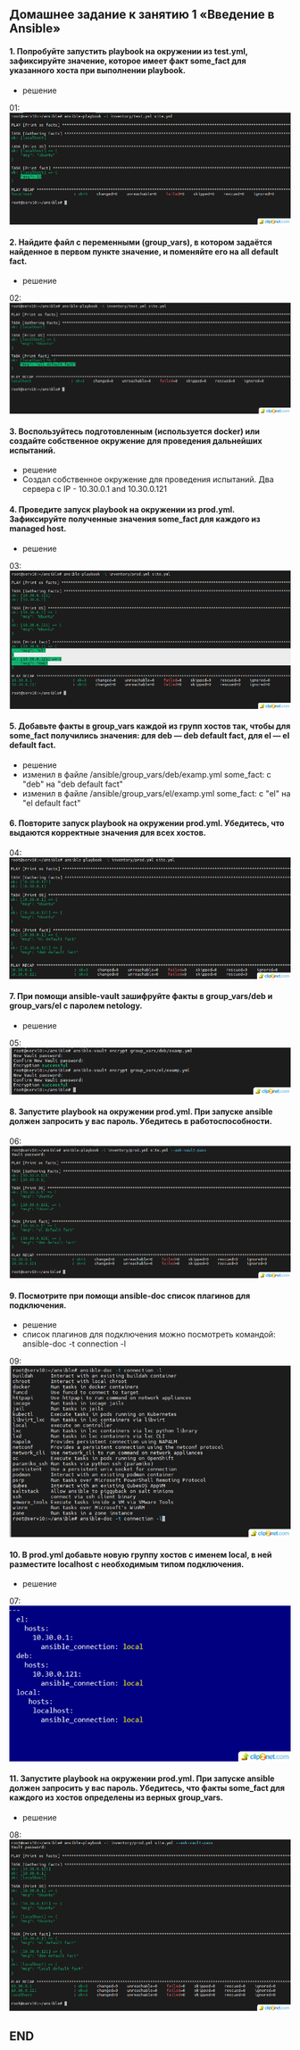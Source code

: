 ## Домашнее задание к занятию 1 «Введение в Ansible»


#### 1. Попробуйте запустить playbook на окружении из test.yml, зафиксируйте значение, которое имеет факт some_fact для указанного хоста при выполнении playbook.
* решение

01: ![01](img/01.png)
 
#### 2. Найдите файл с переменными (group_vars), в котором задаётся найденное в первом пункте значение, и поменяйте его на all default fact.
* решение

02: ![02](img/02.png)

#### 3. Воспользуйтесь подготовленным (используется docker) или создайте собственное окружение для проведения дальнейших испытаний.
* решение 
* Создал собственное окружение для проведения испытаний. Два сервера с IP - 10.30.0.1 and 10.30.0.121

#### 4. Проведите запуск playbook на окружении из prod.yml. Зафиксируйте полученные значения some_fact для каждого из managed host.
* решение 
 
03: ![03](img/03.png)

#### 5. Добавьте факты в group_vars каждой из групп хостов так, чтобы для some_fact получились значения: для deb — deb default fact, для el — el default fact.
* решение 
* изменил в файле /ansible/group_vars/deb/examp.yml some_fact: с "deb" на "deb default fact"
* изменил в файле /ansible/group_vars/el/examp.yml some_fact: с "el" на "el default fact"


#### 6. Повторите запуск playbook на окружении prod.yml. Убедитесь, что выдаются корректные значения для всех хостов.

04: ![04](img/04.png)

#### 7. При помощи ansible-vault зашифруйте факты в group_vars/deb и group_vars/el с паролем netology.
* решение 

05: ![05](img/05.png)

#### 8. Запустите playbook на окружении prod.yml. При запуске ansible должен запросить у вас пароль. Убедитесь в работоспособности.

06: ![06](img/06.png)

#### 9. Посмотрите при помощи ansible-doc список плагинов для подключения.
* решение
* список плагинов для подключения можно посмотреть командой: ansible-doc -t connection -l

09: ![09](img/09.png)

#### 10. В prod.yml добавьте новую группу хостов с именем local, в ней разместите localhost с необходимым типом подключения.
* решение 

07: ![07](img/07.png)

#### 11. Запустите playbook на окружении prod.yml. При запуске ansible должен запросить у вас пароль. Убедитесь, что факты some_fact для каждого из хостов определены из верных group_vars.
* решение 

08: ![08](img/08.png)

## END